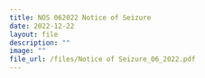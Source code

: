 ```yaml
---
title: NOS 062022 Notice of Seizure
date: 2022-12-22
layout: file
description: ""
image: ""
file_url: /files/Notice of Seizure_06_2022.pdf
---
```


